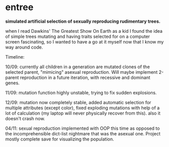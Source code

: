 # entree
**simulated artificial selection of sexually reproducing rudimentary trees.**

when I read Dawkins' The Greatest Show On Earth as a kid I found the idea of simple trees mutating and having traits selected for on a computer screen fascinating, so I wanted to have a go at it myself now that I know my way around code.

Timeline:

10/09: currently all children in a generation are mutated clones of the selected parent, "mimicing" asexual reproduction. Will maybe implement 2-parent reproduction in a future iteration, with recessive and dominant genes.

11/09: mutation function highly unstable, trying to fix sudden explosions.

12/09: mutation now completely stable, added automatic selection for multiple attributes (except color), fixed exploding mutations with help of a lot of calculation (my laptop will never physically recover from this). also it doesn't crash now.

04/11: sexual reproduction implemented with OOP this time as opposed to the incomprehensible dict-list nightmare that was the asexual one. Project mostly complete save for visualizing the population.
